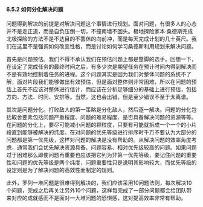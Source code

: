 #### 6.5.2 如何分化解决问题

问题得到解决的前提是对解决问题这个事情进行规划。面对问题，有很多人的心态并不是走正道，而是自负压倒一切，不撞南墙不回头。极地探险家本·桑德斯完成北极探险的方法不是不达目的不罢休的向前冲，而是每天完成计划的几十英尺。我们在这里不是强调如何改变性格，而是讨论如何学习桑德斯利用规划来解决问题。

首先是问题预估。我们不得不承认我们在预估问题上都是蹩脚的选手。回想一下，在设定了完成任务的最终时间之后，有多少次是期望任务在预计时间内得到解决而不是有效地控制着任务的进程。这个问题其实是因为我们对整体问题的系统不了解，面对片段我们能够做出有效预估，但是面对整体则非常困难，所以在问题的预估上首先不应该对整体进行估计，而应该在分析足够细分的基础上进行预估，包括方向、方法、时间、安排等。当然，这也会出错，但是至少错误不至于太离谱。

其次是问题分化。打败敌人的第一策略是分化敌人，然后逐一解决。问题的分化包括取舍要素包括问题严重程度、问题的难易程度、是否具备解决问题的资源等等。在问题的分化上，要尽可能减小问题的颗粒度，只要有可能就拆成一个一个的小片段直到能够被解决的纬度。在对问题的优先等级进行排序时千万不要认为大部分的问题都是第一优先级，这样对问题的解决是没有帮助的。从解决问题的效率角度考虑，通常我们会优先解决资源具备、问题容易、相对优先级较高的问题。如果问题过于困难那么即使问题再重要也应该把它列为非第一优先等级，要记住问题的重要性和问题的优先等级是两个纬度，问题重要性只是说明其影响较大，而优先等级的设定则是为了解决问题的高效性而制定的规则。

此外，罗列一堆问题是很难得到解决的，我们应该采用10问题法则，每次解决10个问题，完成之后再关注另外10个问题，这样每完成了一部分问题都会给团队带来对应的成就感而不是面对一大堆问题的恐惧感，这对提高效率非常有帮助。
